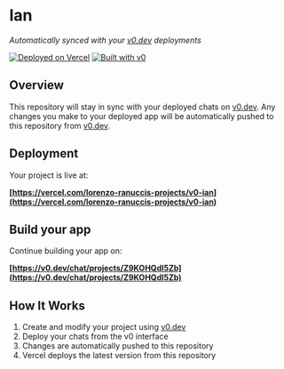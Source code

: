 # Ian

*Automatically synced with your [v0.dev](https://v0.dev) deployments*

[![Deployed on Vercel](https://img.shields.io/badge/Deployed%20on-Vercel-black?style=for-the-badge&logo=vercel)](https://vercel.com/lorenzo-ranuccis-projects/v0-ian)
[![Built with v0](https://img.shields.io/badge/Built%20with-v0.dev-black?style=for-the-badge)](https://v0.dev/chat/projects/Z9KOHQdI5Zb)

## Overview

This repository will stay in sync with your deployed chats on [v0.dev](https://v0.dev).
Any changes you make to your deployed app will be automatically pushed to this repository from [v0.dev](https://v0.dev).

## Deployment

Your project is live at:

**[https://vercel.com/lorenzo-ranuccis-projects/v0-ian](https://vercel.com/lorenzo-ranuccis-projects/v0-ian)**

## Build your app

Continue building your app on:

**[https://v0.dev/chat/projects/Z9KOHQdI5Zb](https://v0.dev/chat/projects/Z9KOHQdI5Zb)**

## How It Works

1. Create and modify your project using [v0.dev](https://v0.dev)
2. Deploy your chats from the v0 interface
3. Changes are automatically pushed to this repository
4. Vercel deploys the latest version from this repository
